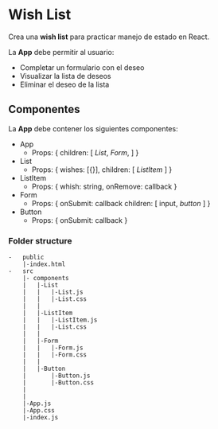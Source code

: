 # Wish List

Crea una **wish list** para practicar manejo de estado en React.

La **App** debe permitir al usuario:

- Completar un formulario con el deseo
- Visualizar la lista de deseos
- Eliminar el deseo de la lista

## Componentes

La **App** debe contener los siguientes componentes:

- App
    - Props: {
        children: [
            *List*,
            *Form*,
        ]
    }
- List
    - Props: {
        wishes: [{}],
        children: [
            *ListItem*
        ]
    }
- ListItem
    - Props: {
        whish: string,
        onRemove: callback
    }
- Form
    - Props: {
        onSubmit: callback
        children: [
            input,
            *button*
        ]
    }
- Button
    - Props: {
        onSubmit: callback
    }

### Folder structure

````
-   public
    |-index.html
-   src
    |- components
    |   |-List
    |   |   |-List.js
    |   |   |-List.css
    |   |
    |   |-ListItem
    |   |   |-ListItem.js
    |   |   |-List.css
    |   |    
    |   |-Form
    |   |   |-Form.js
    |   |   |-Form.css
    |   |
    |   |-Button
    |       |-Button.js
    |       |-Button.css
    |
    |
    |-App.js
    |-App.css
    |-index.js

````
